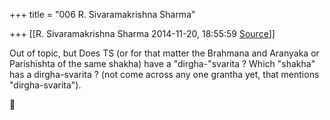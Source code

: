 +++
title = "006 R. Sivaramakrishna Sharma"

+++
[[R. Sivaramakrishna Sharma	2014-11-20, 18:55:59 [Source](https://groups.google.com/g/samskrita/c/GURk1OCkhI8)]]



Out of topic, but Does TS (or for that matter the Brahmana and Aranyaka or Parishishta of the same shakha) have a "dirgha-"svarita ? Which "shakha" has a dirgha-svarita ? (not come across any one grantha yet, that mentions "dirgha-svarita").  



